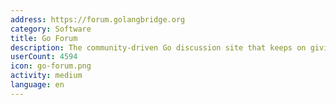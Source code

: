 ```yaml
---
address: https://forum.golangbridge.org
category: Software
title: Go Forum
description: The community-driven Go discussion site that keeps on giving
userCount: 4594
icon: go-forum.png
activity: medium
language: en
---
```


